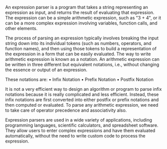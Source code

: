 An expression parser is a program that takes a string representing an expression as input, and returns the result of evaluating that expression. The expression can be a simple arithmetic expression, such as "3 + 4", or it can be a more complex expression involving variables, function calls, and other elements.

The process of parsing an expression typically involves breaking the input string down into its individual tokens (such as numbers, operators, and function names), and then using those tokens to build a representation of the expression in a form that can be easily evaluated.
The way to write arithmetic expression is known as a notation. An arithmetic expression can be written in three different but equivalent notations, i.e., without changing the essence or output of an expression. 

These notations are:
•	Infix Notation
•	Prefix Notation
•	Postfix Notation

It is not a very efficient way to design an algorithm or program to parse infix notations because it is really complicated and less efficient. Instead, these infix notations are first converted into either postfix or prefix notations and then computed or evaluated.
To parse any arithmetic expression, we need to take care of operator precedence and associativity also.

Expression parsers are used in a wide variety of applications, including programming languages, scientific calculators, and spreadsheet software. They allow users to enter complex expressions and have them evaluated automatically, without the need to write custom code to process the expression.
